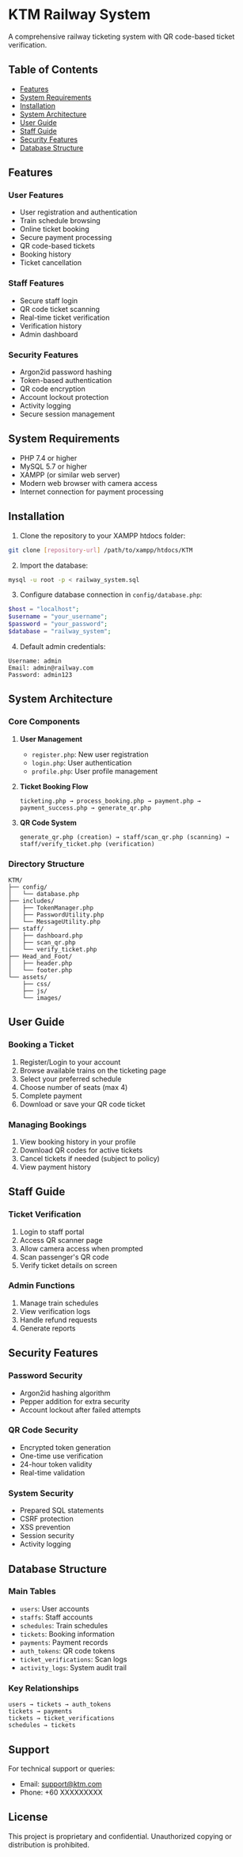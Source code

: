 # KTM Railway System

A comprehensive railway ticketing system with QR code-based ticket verification.

## Table of Contents
- [Features](#features)
- [System Requirements](#system-requirements)
- [Installation](#installation)
- [System Architecture](#system-architecture)
- [User Guide](#user-guide)
- [Staff Guide](#staff-guide)
- [Security Features](#security-features)
- [Database Structure](#database-structure)

## Features

### User Features
- User registration and authentication
- Train schedule browsing
- Online ticket booking
- Secure payment processing
- QR code-based tickets
- Booking history
- Ticket cancellation

### Staff Features
- Secure staff login
- QR code ticket scanning
- Real-time ticket verification
- Verification history
- Admin dashboard

### Security Features
- Argon2id password hashing
- Token-based authentication
- QR code encryption
- Account lockout protection
- Activity logging
- Secure session management

## System Requirements

- PHP 7.4 or higher
- MySQL 5.7 or higher
- XAMPP (or similar web server)
- Modern web browser with camera access
- Internet connection for payment processing

## Installation

1. Clone the repository to your XAMPP htdocs folder:
```bash
git clone [repository-url] /path/to/xampp/htdocs/KTM
```

2. Import the database:
```bash
mysql -u root -p < railway_system.sql
```

3. Configure database connection in `config/database.php`:
```php
$host = "localhost";
$username = "your_username";
$password = "your_password";
$database = "railway_system";
```

4. Default admin credentials:
```
Username: admin
Email: admin@railway.com
Password: admin123
```

## System Architecture

### Core Components

1. **User Management**
   - `register.php`: New user registration
   - `login.php`: User authentication
   - `profile.php`: User profile management

2. **Ticket Booking Flow**
   ```
   ticketing.php → process_booking.php → payment.php → payment_success.php → generate_qr.php
   ```

3. **QR Code System**
   ```
   generate_qr.php (creation) → staff/scan_qr.php (scanning) → staff/verify_ticket.php (verification)
   ```

### Directory Structure

```
KTM/
├── config/
│   └── database.php
├── includes/
│   ├── TokenManager.php
│   ├── PasswordUtility.php
│   └── MessageUtility.php
├── staff/
│   ├── dashboard.php
│   ├── scan_qr.php
│   └── verify_ticket.php
├── Head_and_Foot/
│   ├── header.php
│   └── footer.php
└── assets/
    ├── css/
    ├── js/
    └── images/
```

## User Guide

### Booking a Ticket

1. Register/Login to your account
2. Browse available trains on the ticketing page
3. Select your preferred schedule
4. Choose number of seats (max 4)
5. Complete payment
6. Download or save your QR code ticket

### Managing Bookings

1. View booking history in your profile
2. Download QR codes for active tickets
3. Cancel tickets if needed (subject to policy)
4. View payment history

## Staff Guide

### Ticket Verification

1. Login to staff portal
2. Access QR scanner page
3. Allow camera access when prompted
4. Scan passenger's QR code
5. Verify ticket details on screen

### Admin Functions

1. Manage train schedules
2. View verification logs
3. Handle refund requests
4. Generate reports

## Security Features

### Password Security
- Argon2id hashing algorithm
- Pepper addition for extra security
- Account lockout after failed attempts

### QR Code Security
- Encrypted token generation
- One-time use verification
- 24-hour token validity
- Real-time validation

### System Security
- Prepared SQL statements
- CSRF protection
- XSS prevention
- Session security
- Activity logging

## Database Structure

### Main Tables
- `users`: User accounts
- `staffs`: Staff accounts
- `schedules`: Train schedules
- `tickets`: Booking information
- `payments`: Payment records
- `auth_tokens`: QR code tokens
- `ticket_verifications`: Scan logs
- `activity_logs`: System audit trail

### Key Relationships
```
users → tickets → auth_tokens
tickets → payments
tickets → ticket_verifications
schedules → tickets
```

## Support

For technical support or queries:
- Email: support@ktm.com
- Phone: +60 XXXXXXXXX

## License

This project is proprietary and confidential. Unauthorized copying or distribution is prohibited.
